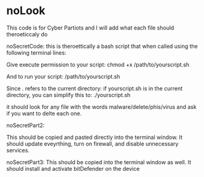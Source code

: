 # noLook

This code is for Cyber Partiots and I will add what each file should theroeticcaly do

noSecretCode: 
this is theroettically a bash script that when called using the following terminal lines:

Give execute permission to your script:
chmod +x /path/to/yourscript.sh

And to run your script:
/path/to/yourscript.sh

Since . refers to the current directory: if yourscript.sh is in the current directory, you can simplify this to:
./yourscript.sh

it should look for any file with the words malware/delete/phis/virus and ask if you want to delte each one.


noSecretPart2:

This should be copied and pasted directly into the terminal window. 
It should update eveyrthing, turn on firewall, and disable unnecessary services.

noSecretPart3:
This should be copied into the terminal window as well.
It should install and activate bitDefender on the device
